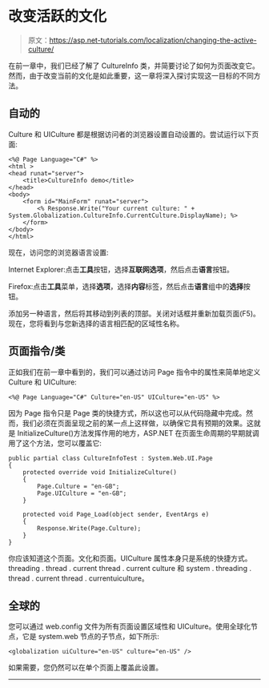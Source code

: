 # 改变活跃的文化

> 原文：<https://asp.net-tutorials.com/localization/changing-the-active-culture/>

在前一章中，我们已经了解了 CultureInfo 类，并简要讨论了如何为页面改变它。然而，由于改变当前的文化是如此重要，这一章将深入探讨实现这一目标的不同方法。

## 自动的

Culture 和 UICulture 都是根据访问者的浏览器设置自动设置的。尝试运行以下页面:

```
<%@ Page Language="C#" %>
<html >
<head runat="server">
    <title>CultureInfo demo</title>
</head>
<body>
    <form id="MainForm" runat="server">
        <% Response.Write("Your current culture: " + System.Globalization.CultureInfo.CurrentCulture.DisplayName); %>
    </form>
</body>
</html>
```

现在，访问您的浏览器语言设置:

Internet Explorer:点击**工具**按钮，选择**互联网选项**，然后点击**语言**按钮。

<input type="hidden" name="IL_IN_ARTICLE">

Firefox:点击**工具**菜单，选择**选项**，选择**内容**标签，然后点击**语言**组中的**选择**按钮。

添加另一种语言，然后将其移动到列表的顶部。关闭对话框并重新加载页面(F5)。现在，您将看到与您新选择的语言相匹配的区域性名称。

## 页面指令/类

正如我们在前一章中看到的，我们可以通过访问 Page 指令中的属性来简单地定义 Culture 和 UICulture:

```
<%@ Page Language="C#" Culture="en-US" UICulture="en-US" %>
```

因为 Page 指令只是 Page 类的快捷方式，所以这也可以从代码隐藏中完成。然而，我们必须在页面呈现之前的某一点上这样做，以确保它具有预期的效果。这就是 InitializeCulture()方法发挥作用的地方，ASP.NET 在页面生命周期的早期就调用了这个方法，您可以覆盖它:

```
public partial class CultureInfoTest : System.Web.UI.Page
{
    protected override void InitializeCulture()
    {
        Page.Culture = "en-GB";
        Page.UICulture = "en-GB";
    }

    protected void Page_Load(object sender, EventArgs e)
    {
        Response.Write(Page.Culture);
    }
}
```

你应该知道这个页面。文化和页面。UICulture 属性本身只是系统的快捷方式。threading . thread . current thread . current culture 和 system . threading . thread . current thread . currentuiculture。

## 全球的

您可以通过 web.config 文件为所有页面设置区域性和 UICulture。使用全球化节点，它是 system.web 节点的子节点，如下所示:

```
<globalization uiCulture="en-US" culture="en-US" />
```

如果需要，您仍然可以在单个页面上覆盖此设置。

* * *
